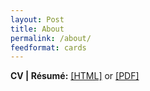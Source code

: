 ```yaml
---
layout: Post
title: About
permalink: /about/
feedformat: cards
---
```


**CV \| Résumé:** [[HTML]](/resume) or [[PDF]](/resume.pdf)


